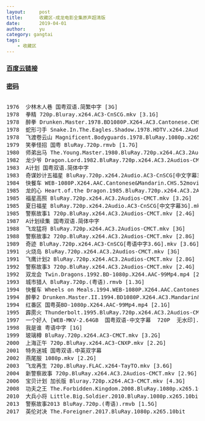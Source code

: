 ```yaml
---
layout:     post
title:      收藏区-成龙电影全集原声超清版
date:       2019-04-01
author:     yu
category: gangtai
tags:
    - 收藏区
---
```


### [百度云链接](https://mubu.com/doc/ApIPbbtPr1)
### [密码](https://www.510ka.com/details/1G0O1CEJ)

<pre>

1976  少林木人巷 国粤双语.简繁中字 [3G]
1978  拳精 720p.Bluray.x264.AC3-CnSCG.mkv [3.1G]
1978  醉拳 Drunken.Master.1978.BD1080P.X264.AC3.Cantonese.CHS.Adans.mkv [4.8G]
1978  蛇形刁手 Snake.In.The.Eagles.Shadow.1978.HDTV.x264.2Audio.AC3-CnSCG.mkv [2.4G]
1978  飞渡卷云山 Magnificent.Bodyguards.1978.BluRay.1080p.x265.10bit.mkv
1979  笑拳怪招 国粤 BluRay.720p.rmvb [1.7G]
1980  师弟出马 The.Young.Master.1980.BluRay.720p.x264.AC3.2Audios-CMCT.mkv [3.4G]
1982  龙少爷 Dragon.Lord.1982.BluRay.720p.x264.AC3.2Audios-CMCT.mkv [3.3G]
1983  A计划 国粤双语.简体中字
1983  奇谋妙计五福星 BluRay.720p.x264.2Audio.AC3-CnSCG[中文字幕3.5G].mkv [3.5G]
1984  快餐车 WEB-1080P.X264.AAC.Cantonese&Mandarin.CHS.52movieba [2.1G]
1985  龙的心 Heart.of.the Dragon.1985.BluRay.720p.x264.AC3.2Audios-CMCT.mkv [3G]
1985  福星高照 BluRay.720p.x264.AC3.2Audios-CMCT.mkv [3.2G]
1985  夏日福星 BluRay.720p.x264.2Audio.AC3-CnSCG[中文字幕3G].mkv [3G]
1985  警察故事1 720p.BluRay.x264.AC3.2Audios-CMCT.mkv [2.4G]
1987  A计划续集 国粤双语.简体中字
1988  飞龙猛将 BluRay.720p.x264.AC3.2Audios-CMCT.mkv [3G]
1988  警察故事2 720p.BluRay.x264.AC3.2Audios-CMCT.mkv [2.8G]
1989  奇迹 BluRay.720p.x264.AC3-CnSCG[粤语中字3.6G].mkv [3.6G]
1991  火烧岛 BluRay.720p.x264.AC3.2Audios-CMCT.mkv [3G]
1991  飞鹰计划2 BluRay.720p.x264.AC3.2Audios-CMCT.mkv [2.8G]
1992  警察故事3 720p.BluRay.x264.AC3.2Audios-CMCT.mkv [2.4G]
1992  双龙会 Twin.Dragons.1992.BD-1080p.X264.AAC-99Mp4.mp4 [2.7G]
1993  城市猎人 BluRay.720p.(粤语).rmvb [1.3G]
1994  快餐车 Wheels on Meals.1994.WEB-1080P.X264.AAC.Cantonese.CHS.52movieba.mp4 [2.1G]
1994  醉拳2 Drunken.Master.II.1994.BD1080P.X264.AC3.Mandarin&Cantonese.CHS.Adans.mkv [4.6G]
1994  红番区 国粤英BD-1080p.X264.AAC-99Mp4.mp4 [2.1G]
1995  霹雳火 Thunderbolt.1995.BluRay.720p.x264.AC3.2Audios-CMCT.mkv [3.6G]
1997  一个好人 [WEB-MKV-2.64GB  国粤双语-中文字幕  720P  无水印].mkv [2.6G]
1998  我是谁 粤语中字 [1G]
1999  玻璃樽 BluRay.720p.x264.AC3-CMCT.mkv [3.2G]
2000  上海正午 720p.BluRay.x264.AC3-CNXP.mkv [2.2G]
2001  特务迷城 国粤双语.中英双字幕
2002  燕尾服 1080p.mkv [2.2G]
2003  飞龙再生 720p.BluRay.FLAC.x264-TayTO.mkv [3.6G]
2004  新警察故事 720p.BluRay.x264.AC3.2Audios-CMCT.mkv [2.9G]
2006  宝贝计划 加长版 Bluray.720p.x264.AC3-CMCT.mkv [4.3G]
2008  功夫之王 The.Forbidden.Kingdom.2008.BluRay.1080p.x265.10bit.2Audio.mkv
2010  大兵小将 Little.Big.Soldier.2010.BluRay.1080p.x265.10bit.2Audio.mkv
2013  警察故事2013 BluRay.720p.(粤语).rmvb [1.5G]
2017  英伦对决 The.Foreigner.2017.BluRay.1080p.x265.10bit
</pre>
